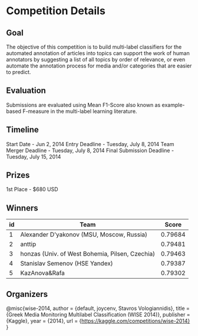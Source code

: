 # Competition Details

## Goal

The objective of this competition is to build multi-label classifiers for the automated annotation of articles into topics can support the work of human annotators by suggesting a list of all topics by order of relevance, or even automate the annotation process for media and/or categories that are easier to predict.

## Evaluation

Submissions are evaluated using Mean F1-Score also known as example-based F-measure in the multi-label learning literature.

## Timeline

Start Date - Jun 2, 2014
Entry Deadline - Tuesday, July 8, 2014
Team Merger Deadline - Tuesday, July 8, 2014
Final Submission Deadline - Tuesday, July 15, 2014

## Prizes

1st Place - $680 USD

## Winners

| id  | Team                                            |  Score  |
| --- | ----------------------------------------------- | :-----: |
| 1   | Alexander D'yakonov (MSU, Moscow, Russia)       | 0.79684 |
| 2   | anttip                                          | 0.79481 |
| 3   | honzas (Univ. of West Bohemia, Pilsen, Czechia) | 0.79463 |
| 4   | Stanislav Semenov (HSE Yandex)                  | 0.79387 |
| 5   | KazAnova&Rafa                                   | 0.79302 |

## Organizers

@misc{wise-2014,
author = {default, joycenv, Stavros Vologiannidis},
title = {Greek Media Monitoring Multilabel Classification (WISE 2014)},
publisher = {Kaggle},
year = {2014},
url = {https://kaggle.com/competitions/wise-2014}
}

